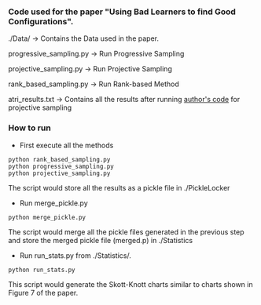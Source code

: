 ### Code used for the paper "Using Bad Learners to find Good Configurations".

./Data/ -> Contains the Data used in the paper.

progressive_sampling.py -> Run Progressive Sampling

projective_sampling.py -> Run Projective Sampling

rank_based_sampling.py -> Run Rank-based Method

atri_results.txt -> Contains all the results after running [author's code](https://github.com/atrisarkar/ASE_extn) for projective sampling

### How to run
- First execute all the methods
```
python rank_based_sampling.py
python progressive_sampling.py
python projective_sampling.py
```
The script would store all the results as a pickle file in ./PickleLocker

- Run merge_pickle.py
```
python merge_pickle.py
```
The script would merge all the pickle files generated in the previous step and store the merged pickle file (merged.p) in ./Statistics

- Run run_stats.py from ./Statistics/.
```
python run_stats.py
```
This script would generate the Skott-Knott charts similar to charts shown in Figure 7 of the paper.